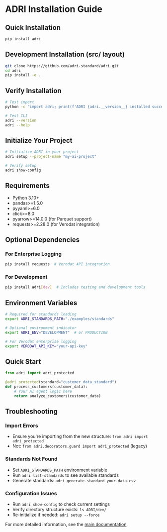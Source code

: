 # ADRI Installation Guide

## Quick Installation

```bash
pip install adri
```

## Development Installation (src/ layout)

```bash
git clone https://github.com/adri-standard/adri.git
cd adri
pip install -e .
```

## Verify Installation

```bash
# Test import
python -c "import adri; print(f'ADRI {adri.__version__} installed successfully!')"

# Test CLI
adri --version
adri --help
```

## Initialize Your Project

```bash
# Initialize ADRI in your project
adri setup --project-name "my-ai-project"

# Verify setup
adri show-config
```

## Requirements

- Python 3.10+
- pandas>=1.5.0
- pyyaml>=6.0
- click>=8.0
- pyarrow>=14.0.0 (for Parquet support)
- requests>=2.28.0 (for Verodat integration)

## Optional Dependencies

### For Enterprise Logging
```bash
pip install requests  # Verodat API integration
```

### For Development
```bash
pip install adri[dev]  # Includes testing and development tools
```

## Environment Variables

```bash
# Required for standards loading
export ADRI_STANDARDS_PATH="./examples/standards"

# Optional environment indicator
export ADRI_ENV="DEVELOPMENT"  # or PRODUCTION

# For Verodat enterprise logging
export VERODAT_API_KEY="your-api-key"
```

## Quick Start

```python
from adri import adri_protected

@adri_protected(standard="customer_data_standard")
def process_customers(customer_data):
    # Your AI agent logic here
    return analyze_customers(customer_data)
```

## Troubleshooting

### Import Errors
- Ensure you're importing from the new structure: `from adri import adri_protected`
- Not: `from adri.decorators.guard import adri_protected` (legacy)

### Standards Not Found
- Set `ADRI_STANDARDS_PATH` environment variable
- Run `adri list-standards` to see available standards
- Generate standards: `adri generate-standard your-data.csv`

### Configuration Issues  
- Run `adri show-config` to check current settings
- Verify directory structure exists: `ls ADRI/dev/`
- Re-initialize if needed: `adri setup --force`

For more detailed information, see the [main documentation](../README.md).
